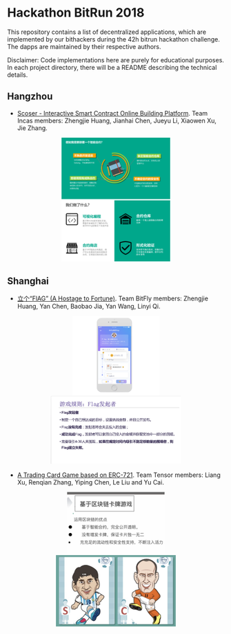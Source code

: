 # Hackathon BitRun 2018

This repository contains a list of decentralized applications, which are implemented by our bithackers during the 42h bitrun hackathon challenge. The dapps are maintained by their respective authors. 

Disclaimer: Code implementations here are purely for educational purposes. In each project directory, there will be a README describing the technical details.

## Hangzhou

- [Scoser - Interactive Smart Contract Online Building Platform](https://github.com/AwesomeHuang/Hangzhou-Hackthon-Incas). Team Incas members: Zhengjie Huang, Jianhai Chen, Jueyu Li, Xiaowen Xu, Jie Zhang.

<div align=center><img width="50%" height="50%" src="figure/Hangzhou/des2.PNG"/>  <img width="50%" height="50%" src="figure/Hangzhou/des3.PNG"/></div>

  
## Shanghai

- [立个“FlAG” (A Hostage to Fortune)](https://github.com/AwesomeHuang/Shanghai-Hackthon-BitFly). Team BitFly members: Zhengjie Huang, Yan Chen, Baobao Jia, Yan Wang, Linyi Qi.

<div align=center><img width="40%" height="50%" src="figure/Shanghai/des8.png"/>  <img width="60%" height="50%" src="figure/Shanghai/des6.png"/></div>

- [A Trading Card Game based on ERC-721](https://github.com/COAOX/Tensor). Team Tensor members: Liang Xu, Renqian Zhang, Yiping Chen, Le Liu and Yu Cai.

<div align=center><img width="45%" height="45%" src="figure/Shanghai/tensor2.png"/>  <img width="55%" height="50%" src="figure/Shanghai/tensor1.png"/></div>
